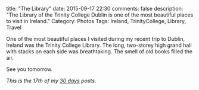 title: "The Library"
date: 2015-09-17 22:30
comments: false
description: "The Library of the Trinity College Dublin is one of the most beautiful places to visit in Ireland."
Category: Photos
Tags: Ireland, TrinityCollege, Library, Travel

One of the most beautiful places I visited during my recent trip to Dublin, Ireland was the Trinity College Library. The long, two-storey high grand hall with stacks on each side was breathtaking. The smell of old books filled the air.

<!-- more -->


<!-- c /images/2015/09/TrinityCollege/1.jpg One of the first sights as you enter the library -->

<!-- c /images/2015/09/TrinityCollege/2.jpg The books aren't ordered by author or title, but by size -->

<!-- c /images/2015/09/TrinityCollege/3.jpg Ladders are essential -->

<!-- c /images/2015/09/TrinityCollege/4.jpg The Ceiling -->

<!-- c /images/2015/09/TrinityCollege/5.jpg One last look before leaving -->

See you tomorrow.

_This is the 17th of my [30 days][] posts._

[30 days]: /2015/08/31/30-days/
